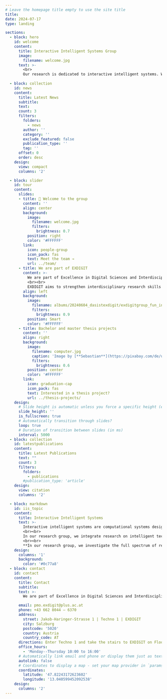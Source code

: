 ```yaml
---
# Leave the homepage title empty to use the site title
title:
date: 2024-07-17
type: landing

sections:
  - block: hero
    id: welcome
    content:
      title: Interactive Intelligent Systems Group
      image:
        filename: welcome.jpg
      text: >-
        <br>
        Our research is dedicated to interactive intelligent systems. We investigate intelligent technologies, study the needs and implications of human interaction with these systems, and their societal implications.<br><br>
  
  - block: collection
    id: news
    content:
      title: Latest News
      subtitle:
      text:
      count: 3
      filters:
        folders:
          - news
        author: ''
        category: ''
        exclude_featured: false
        publication_type: ''
        tag: ''
      offset: 0
      order: desc
    design:
      view: compact
      columns: '2'

  - block: slider
    id: tour
    content:
      slides:
      - title: 👋 Welcome to the group
        content: ''
        align: center
        background:
          image:
            filename: welcome.jpg
            filters:
              brightness: 0.7
          position: right
          color: '#FFFFFF'
        link:
          icon: people-group
          icon_pack: fas
          text: Meet the team →
          url: ../team/
      - title: We are part of EXDIGIT
        content: >-
          We are part of Excellence in Digital Sciences and Interdisciplinary Technologies (EXDIGIT) at the [Faculty of Digital and Analytical Sciences](https://www.plus.ac.at/digital-and-analytical-sciences/?lang=en) at the [Department of Artificial Intelligence and Human Interfaces (AIHI)](https://www.plus.ac.at/aihi/?lang=en) at the [Paris Lodron University Salzburg](https://plus.ac.at?lang=en), Austria.
          <br><br>
          EXDIGIT aims to strengthen interdisciplinary research skills in the field of digital sciences and interdisciplinary technologies in Salzburg.
        align: left
        background:
          image:
            filename: albums/20240604_dasistexdigit/exdigitgroup_fun_innovation_salzburg_benedikt_schemmer.jpg
            filters:
              brightness: 0.9
          position: Smart
          color: '#FFFFFF'
      - title: Bachelor and master thesis projects
        content: ''
        align: right
        background:
          image:
            filename: computer.jpg
            caption: 'Image by [**Sebastian**](https://pixabay.com/de/users/sebagee-154213/?utm_source=link-attribution&utm_medium=referral&utm_campaign=image&utm_content=423588) from [**Pixabay**](https://pixabay.com/de//?utm_source=link-attribution&utm_medium=referral&utm_campaign=image&utm_content=423588).'
            filters:
              brightness: 0.6
          position: center
          color: '#FFFFFF'
        link:
          icon: graduation-cap
          icon_pack: fas
          text: Interested in a thesis project?
          url: ../thesis-projects/
    design:
      # Slide height is automatic unless you force a specific height (e.g. '400px')
      slide_height: ''
      is_fullscreen: true
      # Automatically transition through slides?
      loop: true
      # Duration of transition between slides (in ms)
      interval: 5000
  - block: collection
    id: latestpublications
    content:
      title: Latest Publications
      text: ""
      count: 3
      filters:
        folders:
          - publications
        #publication_type: 'article'
    design:
      view: citation
      columns: '2'

  - block: markdown
    id: iis_topic
    content:
      title: Interactive Intelligent Systems
      text: >-
        Interactive intelligent systems are computational systems designed to dynamically interact with humans, and vice versa. Often, such systems are powered by artificial intelligence and other advanced technologies to respond to user inputs, learn from interactions, and improve their performance over time.
        <br><br>
        In our research group, we integrate research on intelligent technologies, the interaction of humans with intelligent systems, and their interplay. In this field, our key expertise lies in recommender systems and human-AI interaction in its broader sense.
        <br><br>
        **In our research group, we investigate the full spectrum of recommender systems and human-AI interaction**: from (i) investigating humans’ needs of how such systems function to (ii) measuring the implications of these systems. This also includes (iii) evaluating their algorithmic performance, analyzing biases, or studying trust issues, and (iv) improving algorithmic approaches to better align with those needs.
    design:
      columns: '1'
      background:
        color: '#0c77a8'
  - block: contact
    id: contact
    content:
      title: Contact
      subtitle:
      text: >-
        We are part of Excellence in Digital Sciences and Interdisciplinary Technologies (EXDIGIT) at the [Faculty of Digital and Analytical Sciences](https://www.plus.ac.at/digital-and-analytical-sciences/?lang=en) at the [Department of Artificial Intelligence and Human Interfaces (AIHI)](https://www.plus.ac.at/aihi/?lang=en) at the [Paris Lodron University Salzburg](https://plus.ac.at?lang=en), Austria.

      email: pmo.exdigit@plus.ac.at
      phone: +43 662 8044 – 6370
      address:
        street: Jakob-Haringer-Strasse 1 | Techno 1 | EXDIGIT
        city: Salzburg
        postcode: '5020'
        country: Austria
        country_code: AT
      directions: Enter Techno 1 and take the stairs to EXDIGIT on Floor 3
      office_hours:
        - 'Monday--Thursday 10:00 to 16:00'
      # Automatically link email and phone or display them just as text?
      autolink: false
      # Coordinates to display a map - set your map provider in `params.yaml`
      coordinates:
        latitude: '47.82243172623602'
        longitude: '13.040599452092538'
    design:
      columns: '2'
---
```

